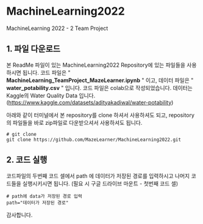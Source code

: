 # MachineLearning2022
MachineLearning 2022 - 2 Team Project

## **1. 파일 다운로드**

본 ReadMe 파일이 있는 MachineLearning2022 Repository에 있는 파일들을 사용하시면 됩니다.
코드 파일은 " **MachineLearning_TeamProject_MazeLearner.ipynb** " 이고, 데이터 파일은 " **water_potability.csv** " 입니다.
코드 파일은 colab으로 작성되었습니다.
데이터는 Kaggle의 Water Quality Data 입니다. (https://www.kaggle.com/datasets/adityakadiwal/water-potability)

아래와 같이 터미널에서 본 repository를 clone 하셔서 사용하셔도 되고, repository의 파일들을 바로 zip파일로 다운받으셔서 사용하셔도 됩니다.
```
# git clone
git clone https://github.com/MazeLearner/MachineLearning2022.git
```

## **2. 코드 실행**
코드파일의 두번째 코드 셀에서 path 에 데이터가 저장된 경로를 입력하시고 나머지 코드들을 실행시키시면 됩니다. (필요 시 구글 드라이브 마운트 - 첫번째 코드 셀)
```
# path에 data가 저장된 경로 입력
path="데이터가 저장된 경로"
```

감사합니다.
